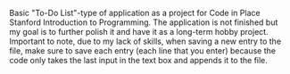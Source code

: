 Basic "To-Do List"-type of application as a project for Code in Place Stanford Introduction to Programming.
The application is not finished but my goal is to further polish it and have it as a long-term hobby project.
Important to note, due to my lack of skills, when saving a new entry to the file, make sure to save each entry (each line that you enter) because the code only takes the last input in the text box and appends it to the file.
